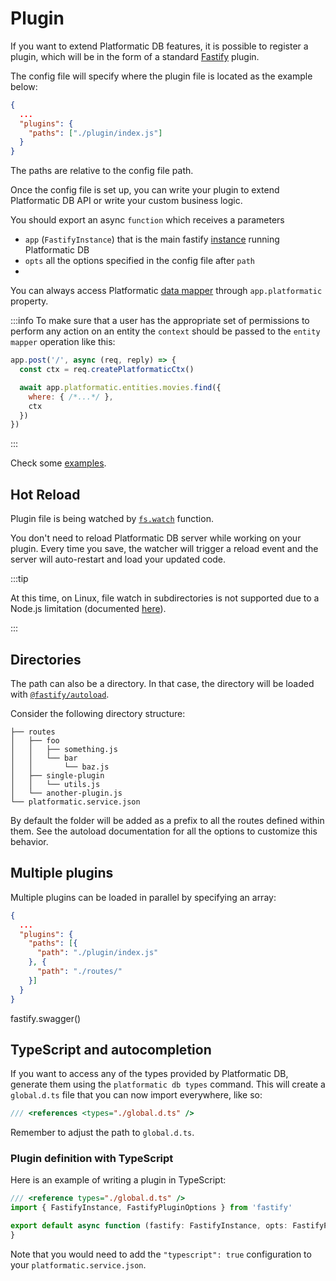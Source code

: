 # Plugin

If you want to extend Platformatic DB features, it is possible to register a plugin, which will be in the form of a standard [Fastify](https://fastify.io) plugin.

The config file will specify where the plugin file is located as the example below:

```json
{
  ...
  "plugins": {
    "paths": ["./plugin/index.js"]
  }
}
```
The paths are relative to the config file path.

Once the config file is set up, you can write your plugin to extend Platformatic DB API or write your custom business logic.

You should export an async `function` which receives a parameters
- `app` (`FastifyInstance`) that is the main fastify [instance](https://www.fastify.io/docs/latest/Reference/Server/#instance) running Platformatic DB
- `opts` all the options specified in the config file after `path`
-
You can always access Platformatic [data mapper](/reference/sql-mapper/introduction.md) through `app.platformatic` property.

:::info
To make sure that a user has the appropriate set of permissions to perform any action on an entity the `context` should be passed to the `entity mapper` operation like this:

```js
app.post('/', async (req, reply) => {
  const ctx = req.createPlatformaticCtx()

  await app.platformatic.entities.movies.find({
    where: { /*...*/ },
    ctx
  })
})
```
:::

Check some [examples](/guides/add-custom-functionality/introduction.md).

## Hot Reload

Plugin file is being watched by [`fs.watch`](https://nodejs.org/api/fs.html#fspromiseswatchfilename-options) function.

You don't need to reload Platformatic DB server while working on your plugin. Every time you save, the watcher will trigger a reload event and the server will auto-restart and load your updated code.

:::tip

At this time, on Linux, file watch in subdirectories is not supported due to a Node.js limitation (documented [here](https://nodejs.org/api/fs.html#caveats)).

:::

## Directories

The path can also be a directory. In that case, the directory will be loaded with [`@fastify/autoload`](https://github.com/fastify/fastify-autoload).

Consider the following directory structure:

```
├── routes
│   ├── foo
│   │   ├── something.js
│   │   └── bar
│   │       └── baz.js
│   ├── single-plugin
│   │   └── utils.js
│   └── another-plugin.js
└── platformatic.service.json
```

By default the folder will be added as a prefix to all the routes defined within them.
See the autoload documentation for all the options to customize this behavior.

## Multiple plugins

Multiple plugins can be loaded in parallel by specifying an array:

```json
{
  ...
  "plugins": {
    "paths": [{
      "path": "./plugin/index.js"
    }, {
      "path": "./routes/"
    }]
  }
}
```
fastify.swagger()

## TypeScript and autocompletion

If you want to access any of the types provided by Platformatic DB, generate them using the `platformatic db types` command.
This will create a `global.d.ts` file that you can now import everywhere, like so:

```js
/// <references <types="./global.d.ts" />
```

Remember to adjust the path to `global.d.ts`.

### Plugin definition with TypeScript

Here is an example of writing a plugin in TypeScript:

```ts
/// <reference types="./global.d.ts" />
import { FastifyInstance, FastifyPluginOptions } from 'fastify'

export default async function (fastify: FastifyInstance, opts: FastifyPluginOptions) {
}
```

Note that you would need to add the `"typescript": true` configuration to your `platformatic.service.json`.
